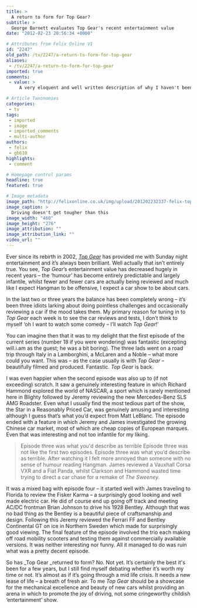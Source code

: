 ```yaml
---
title: >
  A return to form for Top Gear?
subtitle: >
  George Barnett evaluates Top Gear's recent entertainment value
date: "2012-02-23 20:56:34 +0000"

# Attributes from Felix Online V1
id: "2247"
old_path: /tv/2247/a-return-to-form-for-top-gear
aliases:
 - /tv/2247/a-return-to-form-for-top-gear
imported: true
comments:
 - value: >
     A very eloquent and well written description of why I haven't been excited about top gear in about 2 years. I somewhat suspect that the personalities involved got the idea that everything they touched turned to gold and didn't realise that the most enjoyable part of the show was the cars themselves, as opposed to the people reviewing them. ,I agree that the Fenton parody was amusing; the highlight of that feature in fact. The rest of it wasn't great though, was it? <br> <br>I'm not entirely sure if you actually read my review or not but i'd like to highlight a few bits of it for you. First of all, I find Top Gear entertaining (that bit was made quite clear in the first sentence). Secondly, the reason I don't find it funny anymore is that most of the jokes are the same and have been repeated over and over again (this opinion was also made fairly clear in the first paragraph). <br> <br>It certainly doesn't seem like you managed to reach the final paragraph, so let me summarise it for you; Top Gear is improving. It has show

# Article Taxonomies
categories:
 - tv
tags:
 - imported
 - image
 - imported_comments
 - multi-author
authors:
 - felix
 - gb610
highlights:
 - comment

# Homepage control params
headline: true
featured: true

# Image metadata
image_path: "http://felixonline.co.uk/img/upload/201202232337-felix-top-gear---the-stig-006.jpg"
image_caption: >
  Driving doesn't get tougher than this
image_width: "460"
image_height: "276"
image_attribution: ""
image_attribution_link: ""
video_url: ""
---
```


Ever since its rebirth in 2002, [_Top Gear_](http://www.bbc.co.uk/programmes/b006mj59) has provided me with Sunday night entertainment and it’s always been brilliant. Well actually that isn’t entirely true. You see, _Top Gear_’s entertainment value has decreased hugely in recent years – the ‘humour’ has become entirely predictable and largely infantile, whilst fewer and fewer cars are actually being reviewed and much like I expect Hangman to be offensive, I expect a car show to be about cars.

In the last two or three years the balance has been completely wrong – it’s been three idiots larking about doing pointless challenges and occasionally reviewing a car if the mood takes them. My primary reason for tuning in to _Top Gear_ each week is to see the car reviews and tests, I don’t think to myself ‘oh I want to watch some comedy – I’ll watch _Top Gear_!’

You can imagine then that it was to my delight that the first episode of the current series (number 18 if you were wondering) was fantastic (excepting will.i.am as the guest; he was a bit boring). The three lads went on a road trip through Italy in a Lamborghini, a McLaren and a Noble – what more could you want. This was – as the case usually is with _Top Gear_ – beautifully filmed and produced. Fantastic. _Top Gear_ is back.

I was even happier when the second episode was also up to (if not exceeding) scratch. It saw a genuinely interesting feature in which Richard Hammond explored the world of NASCAR, a sport which is rarely mentioned here in Blighty followed by Jeremy reviewing the new Mercedes-Benz SLS AMG Roadster. Even what I usually find the most tedious part of the show, the Star in a Reasonably Priced Car, was genuinely amusing and interesting although I guess that’s what you’d expect from Matt LeBlanc. The episode ended with a feature in which Jeremy and James investigated the growing Chinese car market, most of which are cheap copies of European marques. Even that was interesting and not too infantile for my liking.
> Episode three was what you'd describe as terrible
Episode three was not like the first two episodes. Episode three was what you’d describe as terrible. After watching it I felt more annoyed than someone with no sense of humour reading Hangman. James reviewed a Vauxhall Corsa VXR and a Fiat Panda, whilst Clarkson and Hammond wasted time trying to direct a car chase for a remake of _The Sweeney_.

It was a mixed bag with episode four – it started well with James traveling to Florida to review the Fisker Karma – a surprisingly good looking and well made electric car. He did of course end up going off track and meeting AC/DC frontman Brian Johnson to drive his 1928 Bentley. Although that was no bad thing as the Bentley is a beautiful piece of craftsmanship and design. Following this Jeremy reviewed the Ferrari FF and Bentley Continental GT on ice in Northern Sweden which made for surprisingly good viewing. The final feature of the episode involved the trio each making off road mobility scooters and testing them against commercially available versions. It was neither interesting nor funny. All it managed to do was ruin what was a pretty decent episode.

So has _Top Gear _returned to form? No. Not yet. It’s certainly the best it's been for a few years, but I still find myself debating whether it’s worth my time or not. It’s almost as if it’s going through a mid life crisis. It needs a new lease of life – a breath of fresh air. To me _Top Gear_ should be a showcase for the mechanical excellence and beauty of new cars whilst providing an arena in which to promote the joy of driving, not some cringeworthy childish ‘entertainment’ show.
